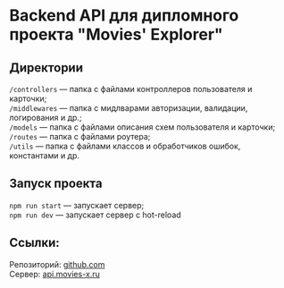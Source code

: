 # Backend API для дипломного проекта "Movies' Explorer"

## Директории

`/controllers` — папка с файлами контроллеров пользователя и карточки;   
`/middlewares` — папка с мидлварами авторизации, валидации, логирования и др.;   
`/models` — папка с файлами описания схем пользователя и карточки;   
`/routes` — папка с файлами роутера;   
`/utils` — папка с файлами классов и обработчиков ошибок, константами и др.

## Запуск проекта

`npm run start` — запускает сервер;   
`npm run dev` — запускает сервер с hot-reload

## Ссылки:

Репозиторий: [github.com](https://github.com/vkrasnova/movies-explorer-api)   
Сервер: [api.movies-x.ru](https://api.movies-x.ru)
